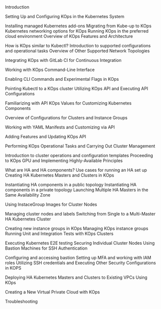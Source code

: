 Introduction

Setting Up and Configuring KOps in the Kubernetes System

Installing managed Kubernetes add-ons
Migrating from Kube-up to KOps
Kubernetes networking options for KOps
Running KOps in the preferred cloud environment
Overview of KOps Features and Architecture

How is KOps similar to Kubectl?
Introduction to supported configurations and operational tasks
Overview of Other Supported Network Topologies

Integrating KOps with GitLab CI for Continuous Integration

Working with KOps Command-Line Interface

Enabling CLI Commands and Experimental Flags in KOps

Pointing Kubectl to a KOps cluster
Utilizing KOps API and Executing API Configurations

Familiarizing with API KOps Values for Customizing Kubernetes Components

Overview of Configurations for Clusters and Instance Groups

Working with YAML Manifests and Customizing via API

Adding Features and Updating KOps API

Performing KOps Operational Tasks and Carrying Out Cluster Management

Introduction to cluster operations and configuration templates
Proceeding to KOps GPU and Implementing Highly-Available Principles

What are HA and HA components?
Use cases for running an HA set up
Creating HA Kubernetes Masters and Clusters in KOps

Instantiating HA components in a public topology
Instantiating HA components in a private topology
Launching Multiple HA Masters in the Same Availability Zone

Using InstaceGroup Images for Cluster Nodes

Managing cluster nodes and labels
Switching from Single to a Multi-Master HA Kubernetes Cluster

Creating new instance groups in KOps
Managing KOps instance groups
Running Unit and Integration Tests with KOps Clusters

Executing Kubernetes E2E testing
Securing Individual Cluster Nodes Using Bastion Machines for SSH Authentication

Configuring and accessing bastion
Setting up MFA and working with IAM roles
Utilizing SSH credentials and Executing Other Security Configurations in KOPS

Deploying HA Kubernetes Masters and Clusters to Existing VPCs Using KOps

Creating a New Virtual Private Cloud with KOps

Troubleshooting
